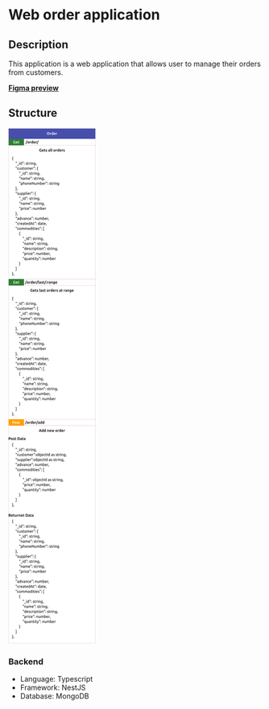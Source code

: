 # Web order application

## Description

This application is a web application that allows user to manage their orders from customers.

**[Figma preview](https://www.figma.com/file/7ZKnX3NJ3gYRNp0QeSE1vd/Order-App?node-id=0%3A1)**

## Structure

![](/images/order.jpg)



### Backend

- Language: Typescript
- Framework: NestJS
- Database: MongoDB

